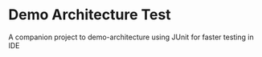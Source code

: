 # Demo Architecture Test
A companion project to demo-architecture using JUnit for faster testing in IDE
